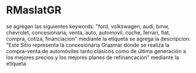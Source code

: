 # RMaslatGR
se agregan las siguientes keywords: "ford, volkswagen, audi, bmw, chevrolet, concesionaria, venta, auto, automovil, coche, ferrari, fiat, compra, cotiza, financiacion" mediante la etiqueta <meta name="kewords">
se agrega la descripcion: "Este Sitio representa la concesionaria Graamar donde se realiza la compra-venta de automóviles tanto clásicos como de última generación a los mejores precios y los mejores planes de refinancación" mediante la etiqueta <meta name="desciption"> 
